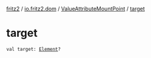 [fritz2](../../index.md) / [io.fritz2.dom](../index.md) / [ValueAttributeMountPoint](index.md) / [target](./target.md)

# target

`val target: `[`Element`](https://kotlinlang.org/api/latest/jvm/stdlib/org.w3c.dom/-element/index.html)`?`